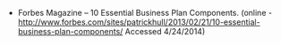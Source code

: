* Forbes Magazine – 10 Essential Business Plan Components. (online - http://www.forbes.com/sites/patrickhull/2013/02/21/10-essential-business-plan-components/ Accessed 4/24/2014)